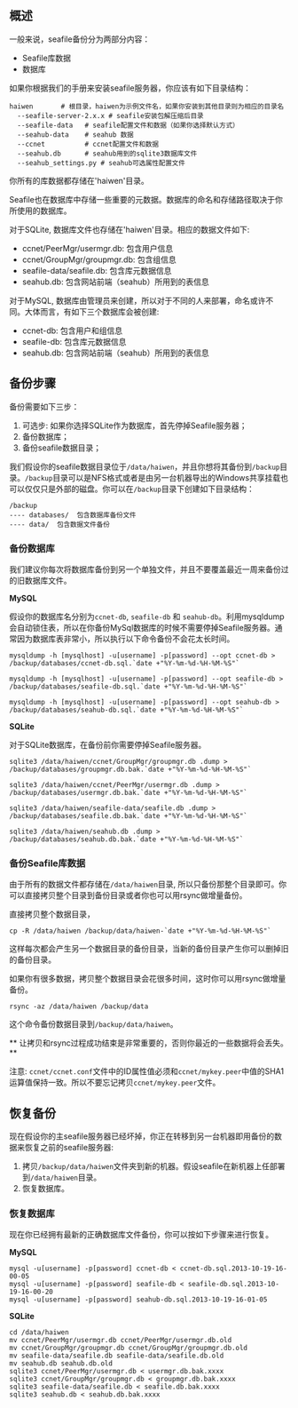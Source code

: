 ## 概述

一般来说，seafile备份分为两部分内容：

* Seafile库数据
* 数据库

如果你根据我们的手册来安装seafile服务器，你应该有如下目录结构：

    haiwen       # 根目录，haiwen为示例文件名，如果你安装到其他目录则为相应的目录名
      --seafile-server-2.x.x # seafile安装包解压缩后目录
      --seafile-data   # seafile配置文件和数据（如果你选择默认方式）
      --seahub-data    # seahub 数据
      --ccnet          # ccnet配置文件和数据 
      --seahub.db      # seahub用到的sqlite3数据库文件
      --seahub_settings.py # seahub可选属性配置文件

你所有的库数据都存储在'haiwen'目录。

Seafile也在数据库中存储一些重要的元数据。数据库的命名和存储路径取决于你所使用的数据库。

对于SQLite, 数据库文件也存储在'haiwen'目录。相应的数据文件如下:

* ccnet/PeerMgr/usermgr.db: 包含用户信息
* ccnet/GroupMgr/groupmgr.db: 包含组信息
* seafile-data/seafile.db: 包含库元数据信息
* seahub.db: 包含网站前端（seahub）所用到的表信息

对于MySQL, 数据库由管理员来创建，所以对于不同的人来部署，命名或许不同。大体而言，有如下三个数据库会被创建:

* ccnet-db: 包含用户和组信息
* seafile-db: 包含库元数据信息
* seahub.db: 包含网站前端（seahub）所用到的表信息

## 备份步骤 ##

备份需要如下三步：

1. 可选步: 如果你选择SQLite作为数据库，首先停掉Seafile服务器；
2. 备份数据库；
3. 备份seafile数据目录；

我们假设你的seafile数据目录位于`/data/haiwen`，并且你想将其备份到`/backup`目录。`/backup`目录可以是NFS格式或者是由另一台机器导出的Windows共享挂载也可以仅仅只是外部的磁盘。你可以在`/backup`目录下创建如下目录结构：

    /backup
    ---- databases/  包含数据库备份文件
    ---- data/  包含数据文件备份

### 备份数据库 ###

我们建议你每次将数据库备份到另一个单独文件，并且不要覆盖最近一周来备份过的旧数据库文件。

**MySQL**

假设你的数据库名分别为`ccnet-db`, `seafile-db` 和 `seahub-db`。利用mysqldump会自动锁住表，所以在你备份MySql数据库的时候不需要停掉Seafile服务器。通常因为数据库表非常小，所以执行以下命令备份不会花太长时间。

    mysqldump -h [mysqlhost] -u[username] -p[password] --opt ccnet-db > /backup/databases/ccnet-db.sql.`date +"%Y-%m-%d-%H-%M-%S"`

    mysqldump -h [mysqlhost] -u[username] -p[password] --opt seafile-db > /backup/databases/seafile-db.sql.`date +"%Y-%m-%d-%H-%M-%S"`

    mysqldump -h [mysqlhost] -u[username] -p[password] --opt seahub-db > /backup/databases/seahub-db.sql.`date +"%Y-%m-%d-%H-%M-%S"`

**SQLite**

对于SQLite数据库，在备份前你需要停掉Seafile服务器。

    sqlite3 /data/haiwen/ccnet/GroupMgr/groupmgr.db .dump > /backup/databases/groupmgr.db.bak.`date +"%Y-%m-%d-%H-%M-%S"`

    sqlite3 /data/haiwen/ccnet/PeerMgr/usermgr.db .dump > /backup/databases/usermgr.db.bak.`date +"%Y-%m-%d-%H-%M-%S"`

    sqlite3 /data/haiwen/seafile-data/seafile.db .dump > /backup/databases/seafile.db.bak.`date +"%Y-%m-%d-%H-%M-%S"`

    sqlite3 /data/haiwen/seahub.db .dump > /backup/databases/seahub.db.bak.`date +"%Y-%m-%d-%H-%M-%S"`

### 备份Seafile库数据 ###

由于所有的数据文件都存储在`/data/haiwen`目录, 所以只备份那整个目录即可。你可以直接拷贝整个目录到备份目录或者你也可以用rsync做增量备份。

直接拷贝整个数据目录，

    cp -R /data/haiwen /backup/data/haiwen-`date +"%Y-%m-%d-%H-%M-%S"`

这样每次都会产生另一个数据目录的备份目录，当新的备份目录产生你可以删掉旧的备份目录。

如果你有很多数据，拷贝整个数据目录会花很多时间，这时你可以用rsync做增量备份。

    rsync -az /data/haiwen /backup/data

这个命令备份数据目录到`/backup/data/haiwen`。

** 让拷贝和rsync过程成功结束是非常重要的，否则你最近的一些数据将会丢失。**

注意: `ccnet/ccnet.conf`文件中的ID属性值必须和`ccnet/mykey.peer`中值的SHA1运算值保持一致。所以不要忘记拷贝`ccnet/mykey.peer`文件。

## 恢复备份 ##

现在假设你的主seafile服务器已经坏掉，你正在转移到另一台机器即用备份的数据来恢复之前的seafile服务器:

1. 拷贝`/backup/data/haiwen`文件夹到新的机器。假设seafile在新机器上任部署到`/data/haiwen`目录。
2. 恢复数据库。

### 恢复数据库

现在你已经拥有最新的正确数据库文件备份，你可以按如下步骤来进行恢复。

**MySQL**

    mysql -u[username] -p[password] ccnet-db < ccnet-db.sql.2013-10-19-16-00-05
    mysql -u[username] -p[password] seafile-db < seafile-db.sql.2013-10-19-16-00-20
    mysql -u[username] -p[password] seahub-db.sql.2013-10-19-16-01-05

**SQLite**

    cd /data/haiwen
    mv ccnet/PeerMgr/usermgr.db ccnet/PeerMgr/usermgr.db.old
    mv ccnet/GroupMgr/groupmgr.db ccnet/GroupMgr/groupmgr.db.old
    mv seafile-data/seafile.db seafile-data/seafile.db.old
    mv seahub.db seahub.db.old
    sqlite3 ccnet/PeerMgr/usermgr.db < usermgr.db.bak.xxxx
    sqlite3 ccnet/GroupMgr/groupmgr.db < groupmgr.db.bak.xxxx
    sqlite3 seafile-data/seafile.db < seafile.db.bak.xxxx
    sqlite3 seahub.db < seahub.db.bak.xxxx

